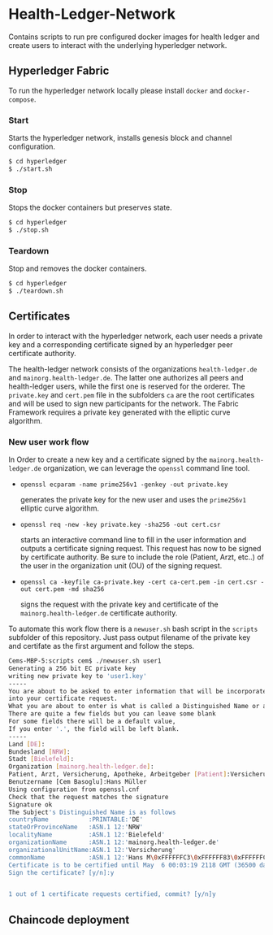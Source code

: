 # Health-Ledger-Network
Contains scripts to run pre configured docker images for health ledger and
create users to interact with the underlying hyperledger network.

## Hyperledger Fabric
To run the hyperledger network locally please install `docker` and
`docker-compose`.

### Start
Starts the hyperledger network, installs genesis block and channel configuration.
```sh
$ cd hyperledger
$ ./start.sh
```

### Stop
Stops the docker containers but preserves state.
```sh
$ cd hyperledger
$ ./stop.sh
```

### Teardown
Stop and removes the docker containers.
```sh
$ cd hyperledger
$ ./teardown.sh
```

## Certificates
In order to interact with the hyperledger network, each user needs a private key
and a corresponding certificate signed by an hyperledger peer certificate
authority.

The health-ledger network consists of the organizations `health-ledger.de` and
`mainorg.health-ledger.de`. The latter one authorizes all peers and
health-ledger users, while the first one is reserved for the orderer. The
`private.key` and `cert.pem` file in the subfolders `ca` are the root certificates
and will be used to sign new participants for the network. The Fabric Framework
requires a private key generated with the elliptic curve algorithm.

### New user work flow
In Order to create a new key and a certificate signed by the
`mainorg.health-ledger.de` organization, we can leverage the `openssl` command
line tool.

* `openssl ecparam -name prime256v1 -genkey -out private.key`

  generates the private key for the new user and uses the `prime256v1` elliptic
  curve algorithm.

* `openssl req -new -key private.key -sha256 -out cert.csr`

  starts an interactive command line to fill in the user information and outputs
  a certificate signing request. This request has now to be signed by certificate
  authority. Be sure to include the role (Patient, Arzt, etc..) of the user in
  the organization unit (OU) of the signing request.

* `openssl ca -keyfile ca-private.key -cert ca-cert.pem -in cert.csr -out cert.pem -md sha256`

  signs the request with the private key and certificate of the `mainorg.health-ledger.de`
  certificate authority.


To automate this work flow there is a `newuser.sh` bash script in the `scripts`
subfolder of this repository. Just pass output filename of the private key and
certifate as the first argument and follow the steps.

```sh
Cems-MBP-5:scripts cem$ ./newuser.sh user1
Generating a 256 bit EC private key
writing new private key to 'user1.key'
-----
You are about to be asked to enter information that will be incorporated
into your certificate request.
What you are about to enter is what is called a Distinguished Name or a DN.
There are quite a few fields but you can leave some blank
For some fields there will be a default value,
If you enter '.', the field will be left blank.
-----
Land [DE]:
Bundesland [NRW]:
Stadt [Bielefeld]:
Organization [mainorg.health-ledger.de]:
Patient, Arzt, Versicherung, Apotheke, Arbeitgeber [Patient]:Versicherung
Benutzername [Cem Basoglu]:Hans Müller
Using configuration from openssl.cnf
Check that the request matches the signature
Signature ok
The Subject's Distinguished Name is as follows
countryName           :PRINTABLE:'DE'
stateOrProvinceName   :ASN.1 12:'NRW'
localityName          :ASN.1 12:'Bielefeld'
organizationName      :ASN.1 12:'mainorg.health-ledger.de'
organizationalUnitName:ASN.1 12:'Versicherung'
commonName            :ASN.1 12:'Hans M\0xFFFFFFC3\0xFFFFFF83\0xFFFFFFC2\0xFFFFFFBCller'
Certificate is to be certified until May  6 00:03:19 2118 GMT (36500 days)
Sign the certificate? [y/n]:y


1 out of 1 certificate requests certified, commit? [y/n]y
```

## Chaincode deployment
